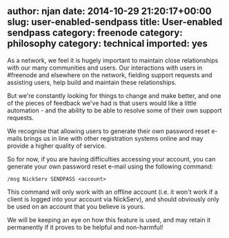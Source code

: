 author: njan
date: 2014-10-29 21:20:17+00:00
slug: user-enabled-sendpass
title: User-enabled sendpass
category: freenode
category: philosophy
category: technical
imported: yes
---
As a network, we feel it is hugely important to maintain close relationships with our many communities and users. Our interactions with users in #freenode and elsewhere on the network, fielding support requests and assisting users, help build and maintain these relationships.

But we're constantly looking for things to change and make better, and one of the pieces of feedback we've had is that users would like a little automation - and the ability to be able to resolve some of their own support requests.

We recognise that allowing users to generate their own password reset e-mails brings us in line with other registration systems online and may provide a higher quality of service.

So for now, if you are having difficulties accessing your account, you can generate your own password reset e-mail using the following command:

    
    /msg NickServ SENDPASS <account>


This command will only work with an offline account (i.e. it won't work if a client is logged into your account via NickServ), and should obviously only be used on an account that you believe is yours.

We will be keeping an eye on how this feature is used, and may retain it permanently if it proves to be helpful and non-harmful!
